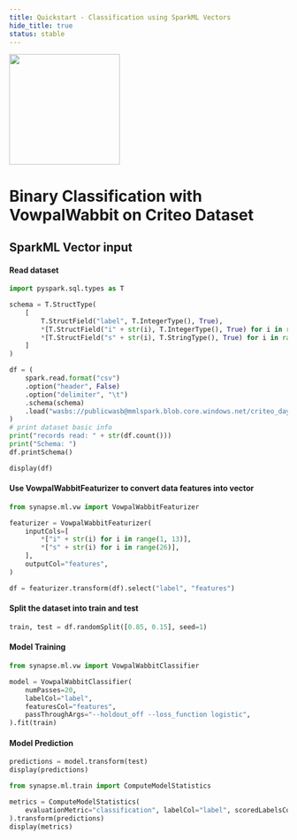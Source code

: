 ```yaml
---
title: Quickstart - Classification using SparkML Vectors
hide_title: true
status: stable
---
```

<img width="200" src="https://mmlspark.blob.core.windows.net/graphics/emails/vw-blue-dark-orange.svg" />

# Binary Classification with VowpalWabbit on Criteo Dataset 


## SparkML Vector input

#### Read dataset


```python
import pyspark.sql.types as T

schema = T.StructType(
    [
        T.StructField("label", T.IntegerType(), True),
        *[T.StructField("i" + str(i), T.IntegerType(), True) for i in range(1, 13)],
        *[T.StructField("s" + str(i), T.StringType(), True) for i in range(26)],
    ]
)

df = (
    spark.read.format("csv")
    .option("header", False)
    .option("delimiter", "\t")
    .schema(schema)
    .load("wasbs://publicwasb@mmlspark.blob.core.windows.net/criteo_day0_1k.csv.gz")
)
# print dataset basic info
print("records read: " + str(df.count()))
print("Schema: ")
df.printSchema()
```


```python
display(df)
```

#### Use VowpalWabbitFeaturizer to convert data features into vector


```python
from synapse.ml.vw import VowpalWabbitFeaturizer

featurizer = VowpalWabbitFeaturizer(
    inputCols=[
        *["i" + str(i) for i in range(1, 13)],
        *["s" + str(i) for i in range(26)],
    ],
    outputCol="features",
)

df = featurizer.transform(df).select("label", "features")
```

#### Split the dataset into train and test


```python
train, test = df.randomSplit([0.85, 0.15], seed=1)
```

#### Model Training


```python
from synapse.ml.vw import VowpalWabbitClassifier

model = VowpalWabbitClassifier(
    numPasses=20,
    labelCol="label",
    featuresCol="features",
    passThroughArgs="--holdout_off --loss_function logistic",
).fit(train)
```

#### Model Prediction


```python
predictions = model.transform(test)
display(predictions)
```


```python
from synapse.ml.train import ComputeModelStatistics

metrics = ComputeModelStatistics(
    evaluationMetric="classification", labelCol="label", scoredLabelsCol="prediction"
).transform(predictions)
display(metrics)
```
